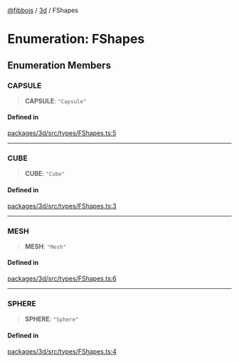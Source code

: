 [@fibbojs](/api/index) / [3d](/api/3d) / FShapes

# Enumeration: FShapes

## Enumeration Members

### CAPSULE

> **CAPSULE**: `"Capsule"`

#### Defined in

[packages/3d/src/types/FShapes.ts:5](https://github.com/fibbojs/fibbo/blob/ebbfce6158465f6309c7f36dadb4e328deefcf24/packages/3d/src/types/FShapes.ts#L5)

***

### CUBE

> **CUBE**: `"Cube"`

#### Defined in

[packages/3d/src/types/FShapes.ts:3](https://github.com/fibbojs/fibbo/blob/ebbfce6158465f6309c7f36dadb4e328deefcf24/packages/3d/src/types/FShapes.ts#L3)

***

### MESH

> **MESH**: `"Mesh"`

#### Defined in

[packages/3d/src/types/FShapes.ts:6](https://github.com/fibbojs/fibbo/blob/ebbfce6158465f6309c7f36dadb4e328deefcf24/packages/3d/src/types/FShapes.ts#L6)

***

### SPHERE

> **SPHERE**: `"Sphere"`

#### Defined in

[packages/3d/src/types/FShapes.ts:4](https://github.com/fibbojs/fibbo/blob/ebbfce6158465f6309c7f36dadb4e328deefcf24/packages/3d/src/types/FShapes.ts#L4)
